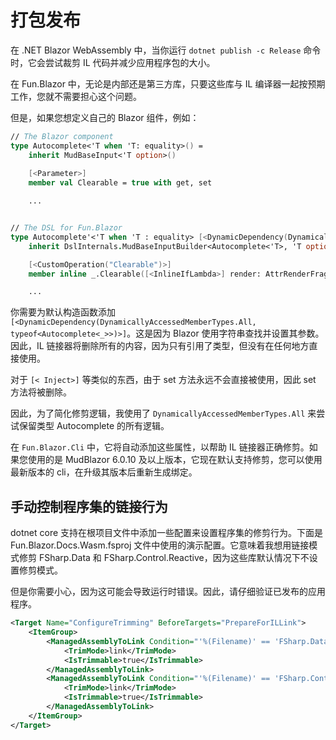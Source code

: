 # 打包发布

在 .NET Blazor WebAssembly 中，当你运行 `dotnet publish -c Release` 命令时，它会尝试裁剪 IL 代码并减少应用程序包的大小。

在 Fun.Blazor 中，无论是内部还是第三方库，只要这些库与 IL 编译器一起按预期工作，您就不需要担心这个问题。

但是，如果您想定义自己的 Blazor 组件，例如：

```fsharp
// The Blazor component
type Autocomplete<'T when 'T: equality>() =
    inherit MudBaseInput<'T option>()    
    
    [<Parameter>]
    member val Clearable = true with get, set

    ...


// The DSL for Fun.Blazor 
type Autocomplete'<'T when 'T : equality> [<DynamicDependency(DynamicallyAccessedMemberTypes.All, typeof<Autocomplete<_>>)>] () =
    inherit DslInternals.MudBaseInputBuilder<Autocomplete<'T>, 'T option>()

    [<CustomOperation("Clearable")>]
    member inline _.Clearable([<InlineIfLambda>] render: AttrRenderFragment, x: bool) = render ==> ("Clearable" => x)

    ...
```

你需要为默认构造函数添加 `[<DynamicDependency(DynamicallyAccessedMemberTypes.All, typeof<Autocomplete<_>>)>]`。这是因为 Blazor 使用字符串查找并设置其参数。因此，IL 链接器将删除所有的内容，因为只有引用了类型，但没有在任何地方直接使用。

对于 `[< Inject>]` 等类似的东西，由于 set 方法永远不会直接被使用，因此 set 方法将被删除。

因此，为了简化修剪逻辑，我使用了 `DynamicallyAccessedMemberTypes.All` 来尝试保留类型 Autocomplete 的所有逻辑。

在 `Fun.Blazor.Cli` 中，它将自动添加这些属性，以帮助 IL 链接器正确修剪。如果您使用的是 MudBlazor 6.0.10 及以上版本，它现在默认支持修剪，您可以使用最新版本的 cli，在升级其版本后重新生成绑定。

## 手动控制程序集的链接行为

dotnet core 支持在根项目文件中添加一些配置来设置程序集的修剪行为。下面是 Fun.Blazor.Docs.Wasm.fsproj 文件中使用的演示配置。它意味着我想用链接模式修剪 FSharp.Data 和 FSharp.Control.Reactive，因为这些库默认情况下不设置修剪模式。

但是你需要小心，因为这可能会导致运行时错误。因此，请仔细验证已发布的应用程序。


```xml
<Target Name="ConfigureTrimming" BeforeTargets="PrepareForILLink">
    <ItemGroup>
        <ManagedAssemblyToLink Condition="'%(Filename)' == 'FSharp.Data'">
            <TrimMode>link</TrimMode>
            <IsTrimmable>true</IsTrimmable>
        </ManagedAssemblyToLink>
        <ManagedAssemblyToLink Condition="'%(Filename)' == 'FSharp.Control.Reactive'">
            <TrimMode>link</TrimMode>
            <IsTrimmable>true</IsTrimmable>
        </ManagedAssemblyToLink>
    </ItemGroup>
</Target>
```
